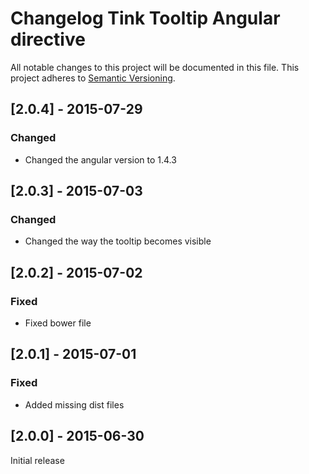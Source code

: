 # Changelog Tink Tooltip Angular directive

All notable changes to this project will be documented in this file.
This project adheres to [Semantic Versioning](http://semver.org/).

<!--
## [Unreleased] - [unreleased]

### Added
### Changed
### Deprecated
### Removed
### Fixed
### Security
-->

## [2.0.4] - 2015-07-29

### Changed
- Changed the angular version to 1.4.3

## [2.0.3] - 2015-07-03

### Changed
- Changed the way the tooltip becomes visible

## [2.0.2] - 2015-07-02

### Fixed
- Fixed bower file

## [2.0.1] - 2015-07-01

### Fixed
- Added missing dist files


## [2.0.0] - 2015-06-30

Initial release
